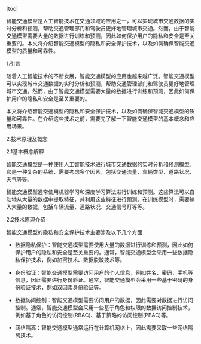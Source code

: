 
[toc]                    
                
                
智能交通模型是人工智能技术在交通领域的应用之一，可以实现城市交通数据的实时分析和预测，帮助交通管理部门和驾驶员更好地管理城市交通。然而，由于智能交通模型需要大量的数据进行训练和预测，因此如何保护用户的隐私和安全是至关重要的。本文将介绍智能交通模型的隐私和安全保护技术，以及如何确保智能交通模型的质量和可靠性。

1.引言

随着人工智能技术的不断发展，智能交通模型的应用也越来越广泛。智能交通模型可以实现城市交通数据的实时分析和预测，帮助交通管理部门和驾驶员更好地管理城市交通。然而，由于智能交通模型需要大量的数据进行训练和预测，因此如何保护用户的隐私和安全是至关重要的。

本文将介绍智能交通模型的隐私和安全保护技术，以及如何确保智能交通模型的质量和可靠性。在介绍这些技术之前，需要先了解一下智能交通模型的基本概念和应用场景。

2.技术原理及概念

2.1基本概念解释

智能交通模型是一种使用人工智能技术进行城市交通数据的实时分析和预测模型。它是一种复杂的系统，需要考虑多个因素，包括交通流量、车辆类型、道路状况、天气等等。

智能交通模型通常使用机器学习和深度学习算法进行训练和预测。这些算法可以自动地从大量的数据中提取特征，并利用这些特征进行预测。在训练模型时，需要输入大量的数据，包括车辆流量、道路状况、交通信号灯等等。

2.2技术原理介绍

智能交通模型的隐私和安全保护技术主要涉及以下几个方面：

- 数据隐私保护：智能交通模型需要使用大量的数据进行训练和预测，因此如何保护用户的隐私和安全是至关重要的。通常，智能交通模型会采用一些数据隐私保护技术，例如加密技术、数据脱敏技术等。

- 身份验证：智能交通模型需要访问用户的个人信息，例如姓名、密码、手机等信息，因此需要进行身份验证。通常，智能交通模型会采用一些基于密码的身份验证技术，例如双因素身份验证等。

- 数据访问控制：智能交通模型需要访问用户的数据，因此需要对数据进行访问控制。通常，智能交通模型会采用一些基于角色和权限的数据访问控制技术，例如基于角色的访问控制(RBAC)、基于策略的访问控制(PBAC)等。

- 网络隔离：智能交通模型通常运行在计算机网络上，因此需要采取一些网络隔离技术。

